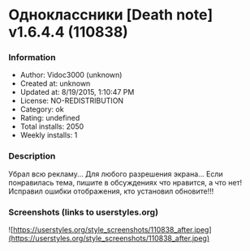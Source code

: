 # Одноклассники [Death note] v1.6.4.4 (110838)

### Information
- Author: Vidoc3000 (unknown)
- Created at: unknown
- Updated at: 8/19/2015, 1:10:47 PM
- License: NO-REDISTRIBUTION
- Category: ok
- Rating: undefined
- Total installs: 2050
- Weekly installs: 1


### Description
Убрал всю рекламу... Для любого разрешения экрана... Если понравилась тема, пишите в обсуждениях что нравится, а что нет!
Исправил ошибки отображения, кто установил обновите!!!


### Screenshots (links to userstyles.org)
![https://userstyles.org/style_screenshots/110838_after.jpeg](https://userstyles.org/style_screenshots/110838_after.jpeg)


